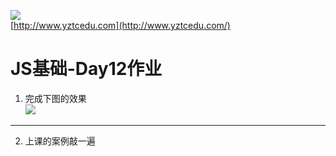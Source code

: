 ![](http://www.yztcedu.com/images/logo.png)     
[http://www.yztcedu.com](http://www.yztcedu.com/)  
# JS基础-Day12作业
1. 完成下图的效果       
![](http://o7cqr8cfk.bkt.clouddn.com/16-12-13/41972064-file_1481608002327_d005.gif)
---
2. 上课的案例敲一遍